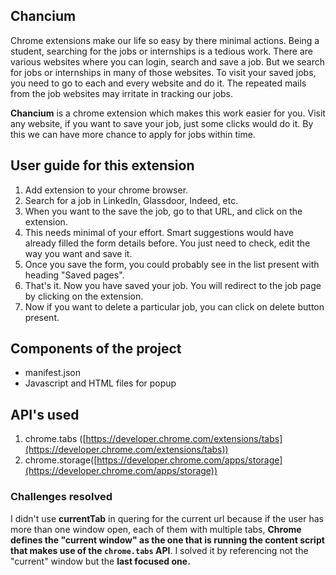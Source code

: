 ## Chancium

Chrome extensions make our life so easy by there minimal actions. Being a student, searching for the jobs or internships is a tedious work. There are various websites where you can login, search and save a job. But we search for jobs or internships in many of those websites.  To visit your saved jobs, you need to go to each and every website and do it. The repeated mails from the job websites may irritate in tracking our jobs. 

 **Chancium** is a chrome extension which makes this work easier for you. Visit any website, if you want to save your job, just some clicks would do it. By this we can have more chance to apply for jobs within time.


## User guide for this extension

1. Add extension to your chrome browser.
2. Search for a job in LinkedIn, Glassdoor, Indeed, etc. 
3. When you want to the save the job, go to that URL, and click on the extension.
4. This needs minimal of your effort. Smart suggestions would have already filled the form details before. You just need to check, edit the way you want and save it.
5. Once you save the form, you could probably see in the list present with heading "Saved pages". 
6. That's it. Now you have saved your job. You will redirect to the job page by clicking on the extension. 
7. Now if you want to delete a particular job, you can click on delete button present.

## Components of the project

- manifest.json
- Javascript and HTML files for popup


## API's used

1. chrome.tabs ([https://developer.chrome.com/extensions/tabs](https://developer.chrome.com/extensions/tabs))
2. chrome.storage([https://developer.chrome.com/apps/storage](https://developer.chrome.com/apps/storage))

### Challenges resolved

I didn't use **currentTab** in quering for the current url because if the user has more than one window open, each of them with multiple tabs, **Chrome defines the "current window" as the one that is running the content script that makes use of the `chrome.tabs` API**. I solved it by referencing not the "current" window but the **last focused one.**
